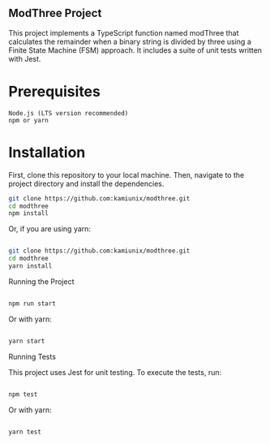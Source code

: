 ## ModThree Project

This project implements a TypeScript function named modThree that calculates the remainder when a binary string is divided by three using a Finite State Machine (FSM) approach. It includes a suite of unit tests written with Jest.

# Prerequisites

    Node.js (LTS version recommended)
    npm or yarn

# Installation

First, clone this repository to your local machine. Then, navigate to the project directory and install the dependencies.

``` bash
git clone https://github.com:kamiunix/modthree.git
cd modthree
npm install
```

Or, if you are using yarn:

```bash

git clone https://github.com:kamiunix/modthree.git 
cd modthree
yarn install
```

Running the Project

```bash

npm run start
```

Or with yarn:

```bash

yarn start
```

Running Tests

This project uses Jest for unit testing. To execute the tests, run:

```bash

npm test
```

Or with yarn:

```bash

yarn test
```

